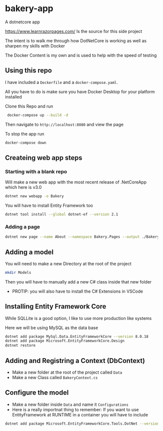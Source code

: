 # bakery-app
A dotnetcore app

<https://www.learnrazorpages.com/> Is the source for this side project

The intent is to walk me through how DotNetCore is working as well as sharpen my skills with Docker

The Docker Content is my own and is used to help with the speed of testing

## Using this repo

I have included a `Dockerfile` and a `docker-compose.yaml`.

All you have to do is make sure you have Docker Desktop for your platform installed

Clone this Repo and run 
```bash
 docker-compose up --build -d
 ```
Then navigate to `http://localhost:8080` and view the page

 To stop the app run

 ```bash
 docker-compose down
 ```


## Createing  web app steps

### Starting with a blank repo 

Will make a new web app with the most recent release of .NetCoreApp which here is v3.0
```Bash
dotnet new webapp -o Bakery
```

You will have to install Entity Framework too 
```Bash
dotnet tool install --global dotnet-ef --version 2.1
```

### Adding a page
```Bash
dotnet new page --name About --namespace Bakery.Pages --output ./Bakery/Pages
```

## Adding a model

You will need to make a new Directory at the root of the project

```Bash
mkdir Models
```
Then you will have to manually add a new C# class inside that new folder 

* PROTIP: you will also have to install the C# Extensions in VSCode


## Installing Entity Framework Core

While SQLLite is a good option,  I like to use more production like systems 

Here we will be using MySQL as the data base

```Bash
dotnet add package MySql.Data.EntityFrameworkCore --version 8.0.18
dotnet add package Microsoft.EntityFrameworkCore.Design
dotnet restore
```

## Adding and Registring a Context (DbContext)

* Make a new folder at the root of the project called `Data`
* Make a new Class called `BakeryContext.cs`

## Configure the model

* Make a new folder inside `Data` and name it `Configurations`
* Here is a really importnat thing to remember: If you want to use EntityFramework at RUNTIME in a container you will have to include

```Bash
dotnet add package Microsoft.EntityFrameworkCore.Tools.DotNet --version 2.0.3
```